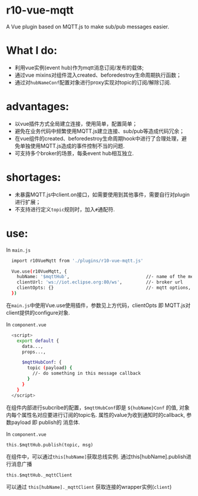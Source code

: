 # r10-vue-mqtt
A Vue plugin based on MQTT.js to make sub/pub messages easier.

# What I do:
- 利用vue实例(event hub)作为mqtt消息订阅/发布的载体;
- 通过vue mixins对组件混入created、beforedestroy生命周期执行函数；
- 通过对`hubNameConf`配置对象进行proxy实现对topic的订阅/解除订阅.


# advantages:
- 以vue插件方式全局建立连接，使用简单，配置简单；
- 避免在业务代码中频繁使用MQTT.js建立连接、sub/pub等造成代码冗余；
- 在vue组件的created、beforedestroy生命周期hook中进行了合理处理，避免单独使用MQTT.js造成的事件控制不当的问题.
- 可支持多个broker的场景，每条event hub相互独立.

# shortages:
- 未暴露MQTT.js中client.on接口，如需要使用到其他事件，需要自行对plugin进行扩展；
- 不支持进行定义`topic`规则时，加入`#`通配符.

# use:

In `main.js`
``` sh
  import r10VueMqtt from './plugins/r10-vue-mqtt.js'

  Vue.use(r10VueMqtt, {
    hubName: '$mqttHub',                             //- name of the message hub on Vue.protorype
    clientUrl: 'ws://iot.eclipse.org:80/ws',         //- broker url
    clientOpts: {}                                   //- mqtt options, you will get details from MQTT.js
  })
```
在`main.js`中使用Vue.use使用插件，参数见上方代码，clientOpts 即 MQTT.js对client提供的configure对象.

In `component.vue`
``` sh
  <script>
    export default {
      data...,
      props...,

      $mqttHubConf: {
        topic (payload) {
          //- do something in this message callback
        }
      }
    }
  </script>
```
在组件内部进行subcribe的配置，`$mqttHubConf`即是 `${hubName}Conf` 的值, 对象内每个属性名对应要进行订阅的topic名.
属性的value为收到通知时的callback, 参数payload 即 publish的 消息体.

In `component.vue`
```
this.$mqttHub.publish(topic, msg)
```
在组件中，可以通过`this[hubName]`获取总线实例.
通过this[hubName].publish进行消息广播

```
this.$mqttHub._mqttClient
```
可以通过 `this[hubName]._mqttClient` 获取连接的wrapper实例(`client`)
